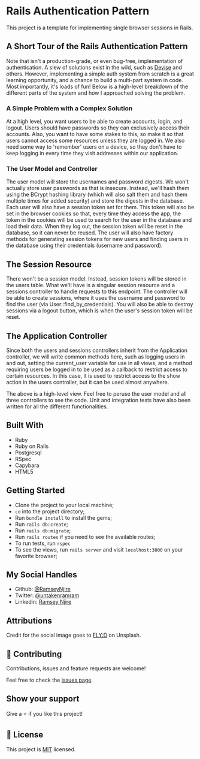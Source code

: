 # Rails Authentication Pattern

This project is a template for implementing single browser sessions in Rails.

## A Short Tour of the Rails Authentication Pattern

Note that isn't a production-grade, or even bug-free, implementation of authentication. A slew of solutions exist in the wild, such as [Devise](https://github.com/heartcombo/devise) and others. However, implementing a simple auth system from scratch is a great learning opportunity, and a chance to build a multi-part system in code. Most importantly, it's loads of fun! Below is a high-level breakdown of the different parts of the system and how I approached solving the problem.

### A Simple Problem with a Complex Solution

At a high level, you want users to be able to create accounts, login, and logout. Users should have passwords so they can exclusively access their accounts. Also, you want to have some stakes to this, so make it so that users cannot access some resources unless they are logged in. We also need some way to 'remember' users on a device, so they don't have to keep logging in every time they visit addresses within our application.

### The User Model and Controller

The user model will store the usernames and password digests. We won't actually store user passwords as that is insecure. Instead, we'll hash them using the BCrypt hashing library (which will also salt them and hash them multiple times for added security) and store the digests in the database. Each user will also have a session token set for them. This token will also be set in the browser cookies so that, every time they access the app, the token in the cookies will be used to search for the user in the database and load their data. When they log out, the session token will be reset in the database, so it can never be reused. The user will also have factory methods for generating session tokens for new users and finding users in the database using their credentials (username and password).


## The Session Resource

There won't be a session model. Instead, session tokens will be stored in the users table. What we'll have is a singular session resource and a sessions controller to handle requests to this endpoint. The controller will be able to create sessions, where it uses the username and password to find the user (via User::find_by_credentials). You will also be able to destroy sessions via a logout button, which is when the user's session token will be reset.

## The Application Controller

Since both the users and sessions controllers inherit from the Application controller, we will write common methods here, such as logging users in and out, setting the current_user variable for use in all views, and a method requiring users be logged in to be used as a callback to restrict access to certain resources. In this case, it is used to restrict access to the show action in the users controller, but it can be used almost anywhere.



The above is a high-level view. Feel free to peruse the user model and all three controllers to see the code. Unit and integration tests have also been written for all the different functionalities.


## Built With

- Ruby
- Ruby on Rails
- Postgresql
- RSpec
- Capybara
- HTML5

## Getting Started

- Clone the project to your local machine;
- `cd` into the project directory;
- Run `bundle install` to install the gems;
- Run `rails db:create`;
- Run `rails db:migrate`;
- Run `rails routes` if you need to see the available routes;
- To run tests, run `rspec`
- To see the views, run `rails server` and visit `localhost:3000` on your favorite browser;

## My Social Handles

- Github: [@RamseyNjire](https://github.com/RamseyNjire)
- Twitter: [@untakenramram](https://twitter.com/untakenramram)
- Linkedin: [Ramsey Njire](https://www.linkedin.com/in/ramsey-njire-51984931/)

## Attributions

Credit for the social image goes to [FLY:D](https://unsplash.com/photos/F7aZ8G7gGBQ?utm_source=unsplash&utm_medium=referral&utm_content=creditShareLink) on Unsplash.


## 🤝 Contributing

Contributions, issues and feature requests are welcome!

Feel free to check the [issues page](issues/).

## Show your support

Give a ⭐️ if you like this project!

## 📝 License

This project is [MIT](lic.url) licensed.